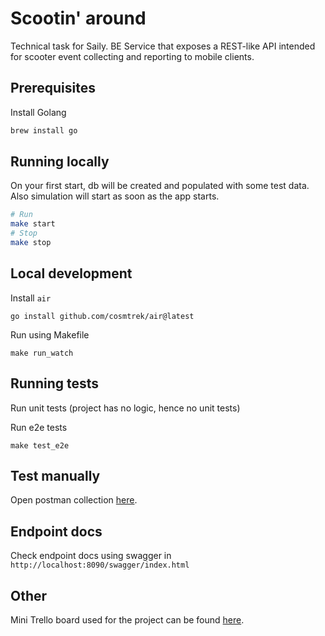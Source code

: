 # Scootin' around

Technical task for Saily. BE Service that exposes a REST-like API intended for scooter event collecting and reporting to mobile clients.

## Prerequisites

Install Golang

```bash
brew install go
```

## Running locally

On your first start, db will be created and populated with some test data. Also simulation will start as soon as the app starts.

```bash
# Run
make start
# Stop
make stop
```

## Local development

Install `air`

```
go install github.com/cosmtrek/air@latest
```

Run using Makefile

```
make run_watch
```

## Running tests

Run unit tests
(project has no logic, hence no unit tests)

Run e2e tests

```
make test_e2e
```

## Test manually

Open postman collection [here](/postman/Scootin_bout.postman_collection.json).

## Endpoint docs

Check endpoint docs using swagger in `http://localhost:8090/swagger/index.html`

## Other

Mini Trello board used for the project can be found [here](https://trello.com/b/PKvv40et/saily-24).
